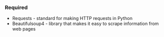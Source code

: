 ### Required 
* Requests - standard for making HTTP requests in Python
* Beautifulsoup4 - library that makes it easy to scrape information from web pages
